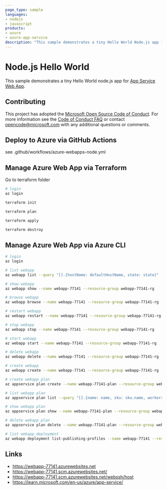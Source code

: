 ```yaml
---
page_type: sample
languages:
- nodejs
- javascript
products:
- azure
- azure-app-service
description: "This sample demonstrates a tiny Hello World Node.js app for Azure App Service."
---
```


# Node.js Hello World

This sample demonstrates a tiny Hello World node.js app for [App Service Web App](https://docs.microsoft.com/azure/app-service-web).

## Contributing

This project has adopted the [Microsoft Open Source Code of Conduct](https://opensource.microsoft.com/codeofconduct/). For more information see the [Code of Conduct FAQ](https://opensource.microsoft.com/codeofconduct/faq/) or contact [opencode@microsoft.com](mailto:opencode@microsoft.com) with any additional questions or comments.

## Deploy to Azure via GitHub Actions

see .github/workflows/azure-webapps-node.yml

## Manage Azure Web App via Terraform

Go to terraform folder

```bash
# login
az login

terraform init

terraform plan

terraform apply

terraform destroy
```

## Manage Azure Web App via Azure CLI

```bash
# login
az login

# list webapp
az webapp list --query "[].{hostName: defaultHostName, state: state}"

# show webapp
az webapp show --name webapp-77141 --resource-group webapp-77141-rg

# browse webapp
az webapp browse --name webapp-77141 --resource-group webapp-77141-rg

# restart webapp
az webapp restart --name webapp-77141 --resource-group webapp-77141-rg

# stop webapp
az webapp stop --name webapp-77141 --resource-group webapp-77141-rg

# start webapp
az webapp start --name webapp-77141 --resource-group webapp-77141-rg

# delete webapp
az webapp delete --name webapp-77141 --resource-group webapp-77141-rg

# create webapp
az webapp create --name webapp-77141 --resource-group webapp-77141-rg --plan webapp-77141-plan --runtime "node|10.14"

# create webapp plan
az appservice plan create --name webapp-77141-plan --resource-group webapp-77141-rg --sku B1 --is-linux

# list webapp plan
az appservice plan list --query "[].{name: name, sku: sku.name, workers: numberOfWorkers, state: provisioningState}"

# show webapp plan
az appservice plan show --name webapp-77141-plan --resource-group webapp-77141-rg

# delete webapp plan
az appservice plan delete --name webapp-77141-plan --resource-group webapp-77141-rg

# list webapp deployment
az webapp deployment list-publishing-profiles --name webapp-77141 --resource-group webapp-77141-rg
```

## Links

* <https://webapp-77141.azurewebsites.net>
* <https://webapp-77141.scm.azurewebsites.net/>
* <https://webapp-77141.scm.azurewebsites.net/webssh/host>
* <https://learn.microsoft.com/en-us/azure/app-service/>
